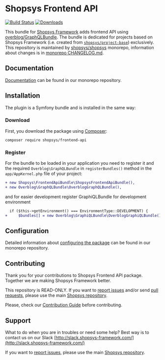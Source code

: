# Shopsys Frontend API

[![Build Status](https://travis-ci.org/shopsys/frontend-api.svg)](https://travis-ci.org/shopsys/backend-api)
[![Downloads](https://img.shields.io/packagist/dt/shopsys/frontend-api.svg)](https://packagist.org/packages/shopsys/frontend-api)

This bundle for [Shopsys Framework](https://www.shopsys.com) adds frontend API using [overblog/GraphQLBundle](https://github.com/overblog/GraphQLBundle).
The bundle is dedicated for projects based on Shopsys Framework (i.e. created from [`shopsys/project-base`](https://github.com/shopsys/project-base)) exclusively.
This repository is maintained by [shopsys/shopsys] monorepo, information about changes is in [monorepo CHANGELOG.md](https://github.com/shopsys/shopsys/blob/master/CHANGELOG.md).

## Documentation
[Documentation](https://github.com/shopsys/shopsys/blob/9.0/docs/frontend-api/introduction-to-frontend-api.md) can be found in our monorepo repository.

## Installation
The plugin is a Symfony bundle and is installed in the same way:

### Download
First, you download the package using [Composer](https://getcomposer.org/):
```
composer require shopsys/frontend-api
```

### Register
For the bundle to be loaded in your application you need to register it and the required `Overblog\GraphQLBundle` in `registerBundles()` method in the `app/AppKernel.php` file of your project:

```diff
+ new Shopsys\FrontendApiBundle\ShopsysFrontendApiBundle(),
+ new Overblog\GraphQLBundle\OverblogGraphQLBundle(),
```

and for easier development register GraphiQLBundle for development environment

``` diff
  if ($this->getEnvironment() === EnvironmentType::DEVELOPMENT) {
+     $bundles[] = new Overblog\GraphiQLBundle\OverblogGraphiQLBundle();
```

## Configuration
Detailed information about [configuring the package](https://github.com/shopsys/shopsys/blob/9.0/docs/frontend-api/) can be found in our monorepo repository.

## Contributing
Thank you for your contributions to Shopsys Frontend API package.
Together we are making Shopsys Framework better.

This repository is READ-ONLY.
If you want to [report issues](https://github.com/shopsys/shopsys/issues/new) and/or send [pull requests](https://github.com/shopsys/shopsys/compare),
please use the main [Shopsys repository](https://github.com/shopsys/shopsys).

Please, check our [Contribution Guide](https://github.com/shopsys/shopsys/blob/master/CONTRIBUTING.md) before contributing.

## Support
What to do when you are in troubles or need some help? Best way is to contact us on our Slack [http://slack.shopsys-framework.com/](http://slack.shopsys-framework.com/)

If you want to [report issues](https://github.com/shopsys/shopsys/issues/new), please use the main [Shopsys repository](https://github.com/shopsys/shopsys).

[shopsys/shopsys]: (https://github.com/shopsys/shopsys)
